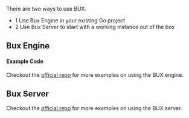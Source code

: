 There are two ways to use BUX.

- 1 Use Bux Engine in your existing Go project
- 2 Use Bux Server to start with a working instance out of the box

## Bux Engine

#### Example Code

Checkout the [official repo](https://github.com/BuxOrg/bux) for more examples on using the BUX engine.

## Bux Server

Checkout the [official repo](https://github.com/BuxOrg/bux-server) for more examples on using the BUX server.
